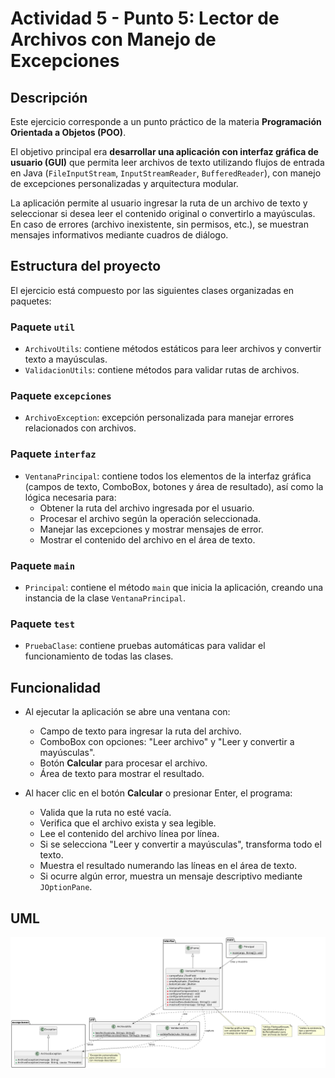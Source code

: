 # Actividad 5 - Punto 5: Lector de Archivos con Manejo de Excepciones

## Descripción

Este ejercicio corresponde a un punto práctico de la materia **Programación Orientada a Objetos (POO)**.

El objetivo principal era **desarrollar una aplicación con interfaz gráfica de usuario (GUI)** que permita leer archivos de texto utilizando flujos de entrada en Java (`FileInputStream`, `InputStreamReader`, `BufferedReader`), con manejo de excepciones personalizadas y arquitectura modular.

La aplicación permite al usuario ingresar la ruta de un archivo de texto y seleccionar si desea leer el contenido original o convertirlo a mayúsculas. En caso de errores (archivo inexistente, sin permisos, etc.), se muestran mensajes informativos mediante cuadros de diálogo.

## Estructura del proyecto

El ejercicio está compuesto por las siguientes clases organizadas en paquetes:

### Paquete `util`
- `ArchivoUtils`: contiene métodos estáticos para leer archivos y convertir texto a mayúsculas.
- `ValidacionUtils`: contiene métodos para validar rutas de archivos.

### Paquete `excepciones`
- `ArchivoException`: excepción personalizada para manejar errores relacionados con archivos.

### Paquete `interfaz`
- `VentanaPrincipal`: contiene todos los elementos de la interfaz gráfica (campos de texto, ComboBox, botones y área de resultado), así como la lógica necesaria para:
  - Obtener la ruta del archivo ingresada por el usuario.
  - Procesar el archivo según la operación seleccionada.
  - Manejar las excepciones y mostrar mensajes de error.
  - Mostrar el contenido del archivo en el área de texto.

### Paquete `main`
- `Principal`: contiene el método `main` que inicia la aplicación, creando una instancia de la clase `VentanaPrincipal`.

### Paquete `test`
- `PruebaClase`: contiene pruebas automáticas para validar el funcionamiento de todas las clases.

## Funcionalidad

- Al ejecutar la aplicación se abre una ventana con:
  - Campo de texto para ingresar la ruta del archivo.
  - ComboBox con opciones: "Leer archivo" y "Leer y convertir a mayúsculas".
  - Botón **Calcular** para procesar el archivo.
  - Área de texto para mostrar el resultado.

- Al hacer clic en el botón **Calcular** o presionar Enter, el programa:
  - Valida que la ruta no esté vacía.
  - Verifica que el archivo exista y sea legible.
  - Lee el contenido del archivo línea por línea.
  - Si se selecciona "Leer y convertir a mayúsculas", transforma todo el texto.
  - Muestra el resultado numerando las líneas en el área de texto.
  - Si ocurre algún error, muestra un mensaje descriptivo mediante `JOptionPane`.

## UML

![Diagrama de clases UML](UML.png)
